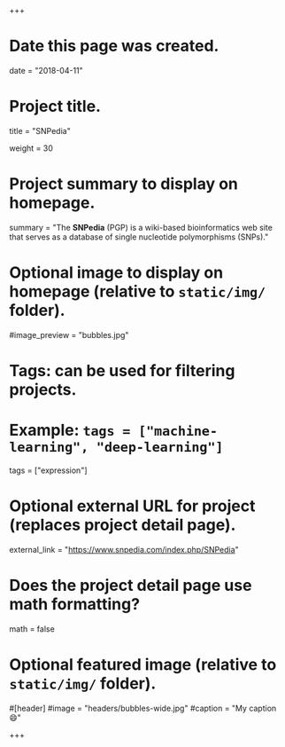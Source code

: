 +++
# Date this page was created.
date = "2018-04-11"

# Project title.
title = "SNPedia"

weight = 30
# Project summary to display on homepage.
summary = "The **SNPedia** (PGP) is a wiki-based bioinformatics web site that serves as a database of single nucleotide polymorphisms (SNPs)."

# Optional image to display on homepage (relative to `static/img/` folder).
#image_preview = "bubbles.jpg"

# Tags: can be used for filtering projects.
# Example: `tags = ["machine-learning", "deep-learning"]`
tags = ["expression"]

# Optional external URL for project (replaces project detail page).
external_link = "https://www.snpedia.com/index.php/SNPedia"

# Does the project detail page use math formatting?
math = false

# Optional featured image (relative to `static/img/` folder).
#[header]
#image = "headers/bubbles-wide.jpg"
#caption = "My caption :smile:"


+++

